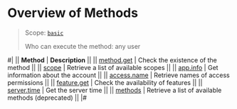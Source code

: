 # Overview of Methods

> Scope: [`basic`](../../scopes/permissions.md)
>
> Who can execute the method: any user

#|
|| **Method** | **Description** ||
|| [method.get](./method-get.md) | Check the existence of the method ||
|| [scope](./scope.md) | Retrieve a list of available scopes ||
|| [app.info](./app-info.md) | Get information about the account ||
|| [access.name](./access-name.md) | Retrieve names of access permissions ||
|| [feature.get](./feature-get.md) | Check the availability of features ||
|| [server.time](./server-time.md) | Get the server time ||
|| [methods](./methods.md) | Retrieve a list of available methods (deprecated) ||
|#